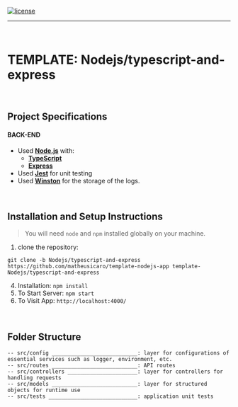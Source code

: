 [![license](https://img.shields.io/github/license/DAVFoundation/captain-n3m0.svg?style=flat-square)](https://github.com/matheusicaro/template-nodejs-app/blob/main/LICENSE)

---

<br>

# TEMPLATE: Nodejs/typescript-and-express

<br>

## Project Specifications

#### BACK-END

- Used **[Node.js](https://nodejs.org/en/)** with:
  - **[TypeScript](https://www.typescriptlang.org/)**
  - **[Express](https://expressjs.com/)**
- Used **[Jest](https://jestjs.io/)** for unit testing
- Used **[Winston](https://typicode.github.io/husky/#/)** for the storage of the logs.

<br>

## Installation and Setup Instructions

> You will need `node` and `npm` installed globally on your machine.

1. clone the repository: <br>
```
git clone -b Nodejs/typescript-and-express https://github.com/matheusicaro/template-nodejs-app template-Nodejs/typescript-and-express

```
4. Installation: `npm install`
5. To Start Server: `npm start`
6. To Visit App: `http://localhost:4000/`

<br>

## Folder Structure

```
-- src/config ___________________________: layer for configurations of essential services such as logger, environment, etc.
-- src/routes ___________________________: API routes
-- src/controllers ______________________: layer for controllers for handling requests
-- src/models ___________________________: layer for structured objects for runtime use
-- src/tests ____________________________: application unit tests
```

<br>
